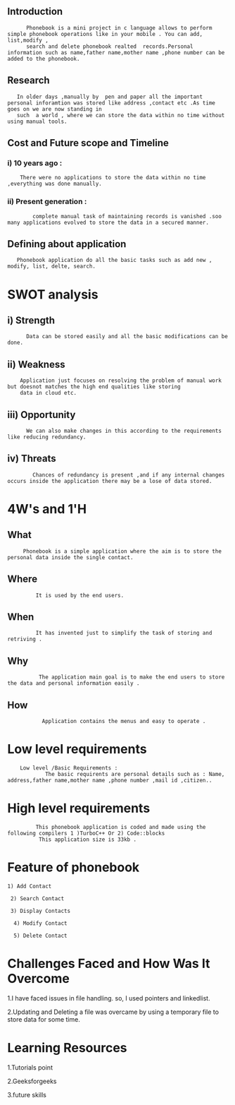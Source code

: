 
 ## Introduction
   
          Phonebook is a mini project in c language allows to perform simple phonebook operations like in your mobile . You can add, list,modify ,
          search and delete phonebook realted  records.Personal information such as name,father name,mother name ,phone number can be added to the phonebook. 
 
## Research 
       In older days ,manually by  pen and paper all the important personal inforamtion was stored like address ,contact etc .As time goes on we are now standing in 
       such  a world , where we can store the data within no time without using manual tools.

## Cost and Future scope and Timeline

### i) 10 years ago :
        There were no applications to store the data within no time ,everything was done manually.
        
### ii) Present generation :
            complete manual task of maintaining records is vanished .soo many applications evolved to store the data in a secured manner.
       
 ## Defining about application
       Phonebook application do all the basic tasks such as add new , modify, list, delte, search.
       
 # SWOT analysis 
  
   ## i) Strength
          Data can be stored easily and all the basic modifications can be done.
          
   ## ii) Weakness 
        Application just focuses on resolving the problem of manual work but doesnot matches the high end qualities like storing 
        data in cloud etc.
        
   ## iii) Opportunity 
          We can also make changes in this according to the requirements like reducing redundancy.
        
  ## iv) Threats       
            Chances of redundancy is present ,and if any internal changes occurs inside the application there may be a lose of data stored.
            
# 4W's and 1'H
     
 ##  What 
         Phonebook is a simple application where the aim is to store the personal data inside the single contact.
         
 ##  Where
             It is used by the end users.
             
 ##  When 
             It has invented just to simplify the task of storing and retriving .
             
  ## Why 
              The application main goal is to make the end users to store the data and personal information easily .
              
  ## How  
               Application contains the menus and easy to operate .
               
  
  # Low level requirements 
        
        Low level /Basic Requirements :
            	The basic requirents are personal details such as : Name, address,father name,mother name ,phone number ,mail id ,citizen..

  # High level requirements 
             
             This phonebook application is coded and made using the  following compilers 1 )TurboC++ Or 2) Code::blocks
              This application size is 33kb .

   # Feature of phonebook
     
    1) Add Contact

     2) Search Contact

     3) Display Contacts

      4) Modify Contact

      5) Delete Contact
      
      
   # Challenges Faced and How Was It Overcome
1.I have faced issues in file handling. so, I used pointers and linkedlist.

2.Updating and Deleting a file was overcame by using a temporary file to store data for some time.

# Learning Resources
1.Tutorials point

2.Geeksforgeeks

3.future skills

            
            
